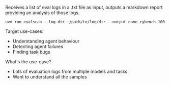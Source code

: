 Receives a list of eval logs in a .txt file as input, outputs a markdown report providing an analysis of those logs.

```
uvx run evalscan --log-dir ./path/to/log/dir --output-name cybench-100
```

Target use-cases:
* Understanding agent behaviour
* Detecting agent failures
* Finding task bugs

What's the use-case?
* Lots of evaluation logs from multiple models and tasks
* Want to understand all the samples 